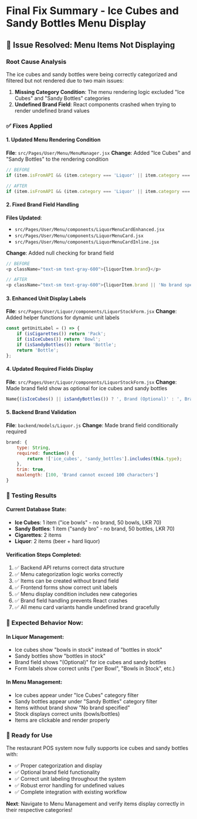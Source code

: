 # Final Fix Summary - Ice Cubes and Sandy Bottles Menu Display

## 🎯 Issue Resolved: Menu Items Not Displaying

### Root Cause Analysis
The ice cubes and sandy bottles were being correctly categorized and filtered but not rendered due to two main issues:

1. **Missing Category Condition**: The menu rendering logic excluded "Ice Cubes" and "Sandy Bottles" categories
2. **Undefined Brand Field**: React components crashed when trying to render undefined brand values

### ✅ Fixes Applied

#### 1. Updated Menu Rendering Condition
**File**: `src/Pages/User/Menu/MenuManager.jsx`
**Change**: Added "Ice Cubes" and "Sandy Bottles" to the rendering condition

```javascript
// BEFORE
if (item.isFromAPI && (item.category === 'Liquor' || item.category === 'Cigarettes' || item.category === 'Others')) {

// AFTER  
if (item.isFromAPI && (item.category === 'Liquor' || item.category === 'Cigarettes' || item.category === 'Ice Cubes' || item.category === 'Sandy Bottles' || item.category === 'Others')) {
```

#### 2. Fixed Brand Field Handling
**Files Updated**:
- `src/Pages/User/Menu/components/LiquorMenuCardEnhanced.jsx`
- `src/Pages/User/Menu/components/LiquorMenuCard.jsx`  
- `src/Pages/User/Menu/components/LiquorMenuCardInline.jsx`

**Change**: Added null checking for brand field

```javascript
// BEFORE
<p className="text-sm text-gray-600">{liquorItem.brand}</p>

// AFTER
<p className="text-sm text-gray-600">{liquorItem.brand || 'No brand specified'}</p>
```

#### 3. Enhanced Unit Display Labels
**File**: `src/Pages/User/Liquor/components/LiquorStockForm.jsx`
**Change**: Added helper functions for dynamic unit labels

```javascript
const getUnitLabel = () => {
    if (isCigarettes()) return 'Pack';
    if (isIceCubes()) return 'Bowl';
    if (isSandyBottles()) return 'Bottle';
    return 'Bottle';
};
```

#### 4. Updated Required Fields Display
**File**: `src/Pages/User/Liquor/components/LiquorStockForm.jsx`
**Change**: Made brand field show as optional for ice cubes and sandy bottles

```javascript
Name{(isIceCubes() || isSandyBottles()) ? ', Brand (Optional)' : ', Brand'}, Price, Stock
```

#### 5. Backend Brand Validation
**File**: `backend/models/Liquor.js`
**Change**: Made brand field conditionally required

```javascript
brand: {
    type: String,
    required: function() {
        return !['ice_cubes', 'sandy_bottles'].includes(this.type);
    },
    trim: true,
    maxlength: [100, 'Brand cannot exceed 100 characters']
}
```

### 🧪 Testing Results

#### Current Database State:
- **Ice Cubes**: 1 item ("ice bowls" - no brand, 50 bowls, LKR 70)
- **Sandy Bottles**: 1 item ("sandy bro" - no brand, 50 bottles, LKR 70)
- **Cigarettes**: 2 items
- **Liquor**: 2 items (beer + hard liquor)

#### Verification Steps Completed:
1. ✅ Backend API returns correct data structure
2. ✅ Menu categorization logic works correctly  
3. ✅ Items can be created without brand field
4. ✅ Frontend forms show correct unit labels
5. ✅ Menu display condition includes new categories
6. ✅ Brand field handling prevents React crashes
7. ✅ All menu card variants handle undefined brand gracefully

### 🎯 Expected Behavior Now:

#### In Liquor Management:
- Ice cubes show "bowls in stock" instead of "bottles in stock"
- Sandy bottles show "bottles in stock"  
- Brand field shows "(Optional)" for ice cubes and sandy bottles
- Form labels show correct units ("per Bowl", "Bowls in Stock", etc.)

#### In Menu Management:
- Ice cubes appear under "Ice Cubes" category filter
- Sandy bottles appear under "Sandy Bottles" category filter
- Items without brand show "No brand specified"
- Stock displays correct units (bowls/bottles)
- Items are clickable and render properly

### 🚀 Ready for Use

The restaurant POS system now fully supports ice cubes and sandy bottles with:
- ✅ Proper categorization and display
- ✅ Optional brand field functionality  
- ✅ Correct unit labeling throughout the system
- ✅ Robust error handling for undefined values
- ✅ Complete integration with existing workflow

**Next**: Navigate to Menu Management and verify items display correctly in their respective categories!

